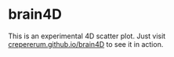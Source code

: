 brain4D
=======

This is an experimental 4D scatter plot. Just visit [crepererum.github.io/brain4D](https://crepererum.github.io/brain4D) to see it in action.

